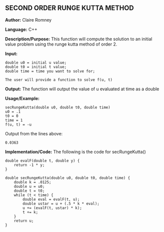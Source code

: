 ## SECOND ORDER RUNGE KUTTA METHOD

**Author:** Claire Romney

**Language:** C++

**Description/Purpose:** This function will compute the solution to an initial value problem using the runge kutta method of order 2.

**Input:**

	double u0 = initial u value;
	double t0 = initial t value;
	double time = time you want to solve for;
  
  	The user will provide a function to solve f(u, t)
  
**Output:** The function will output the value of u evaluated at time as a double

**Usage/Example:**

	secRungeKutta(double u0, double t0, double time)
  	u0 = .1
  	t0 = 0
  	time = 1
  	f(u, t) = -u

Output from the lines above:

	0.0363
    
**Implementation/Code:** The following is the code for secRungeKutta()

    double evalF(double t, double y) {
	    return -1 * y;
    }

    double secRungeKutta(double u0, double t0, double time) {
	    double k = .0125;
	    double u = u0;
	    double t = t0;
	    while (t < time) {
		    double eval = evalF(t, u);
		    double ustar = u + (.5 * k * eval);
		    u += (evalF(t, ustar) * k);
		    t += k;
	    }
	    return u;
    }
